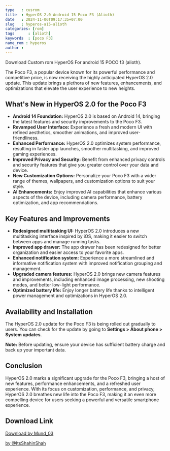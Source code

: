 ```yaml
---
type   : cusrom
title  : HyperOS 2.0 Android 15 Poco F3 (Alioth)
date   : 2024-11-06T09:17:35+07:00
slug   : hyperos-a15-alioth
categories: [rom]
tags      : [alioth]
keywords  : [poco F3]
name_rom : hyperos
author :
---
```


Download Custom rom HyperOS For android 15 POCO f3 (alioth).


The Poco F3, a popular device known for its powerful performance and competitive price, is now receiving the highly anticipated HyperOS 2.0 update. This update brings a plethora of new features, enhancements, and optimizations that elevate the user experience to new heights.

## What's New in HyperOS 2.0 for the Poco F3

* **Android 14 Foundation:** HyperOS 2.0 is based on Android 14, bringing the latest features and security improvements to the Poco F3.
* **Revamped User Interface:**  Experience a fresh and modern UI with refined aesthetics, smoother animations, and improved user-friendliness.
* **Enhanced Performance:** HyperOS 2.0 optimizes system performance, resulting in faster app launches, smoother multitasking, and improved gaming experiences.
* **Improved Privacy and Security:**  Benefit from enhanced privacy controls and security features that give you greater control over your data and device.
* **New Customization Options:** Personalize your Poco F3 with a wider range of themes, wallpapers, and customization options to suit your style.
* **AI Enhancements:**  Enjoy improved AI capabilities that enhance various aspects of the device, including camera performance, battery optimization, and app recommendations.

## Key Features and Improvements

* **Redesigned multitasking UI:**  HyperOS 2.0 introduces a new multitasking interface inspired by iOS, making it easier to switch between apps and manage running tasks.
* **Improved app drawer:** The app drawer has been redesigned for better organization and easier access to your favorite apps.
* **Enhanced notification system:**  Experience a more streamlined and informative notification system with improved notification grouping and management.
* **Upgraded camera features:** HyperOS 2.0 brings new camera features and improvements, including enhanced image processing, new shooting modes, and better low-light performance.
* **Optimized battery life:**  Enjoy longer battery life thanks to intelligent power management and optimizations in HyperOS 2.0.

## Availability and Installation

The HyperOS 2.0 update for the Poco F3 is being rolled out gradually to users. You can check for the update by going to **Settings > About phone > System updates**. 

**Note:** Before updating, ensure your device has sufficient battery charge and back up your important data.

## Conclusion

HyperOS 2.0 marks a significant upgrade for the Poco F3, bringing a host of new features, performance enhancements, and a refreshed user experience. With its focus on customization, performance, and privacy, HyperOS 2.0 breathes new life into the Poco F3, making it an even more compelling device for users seeking a powerful and versatile smartphone experience.


## Download Link
[Download by Mund_03](https://www.linkbox.to/a/f/z4eVD1J)

[by @ItsShahinShah](https://hyp.sh/OS2-2-2-DevUp)